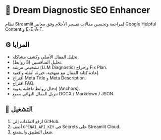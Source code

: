 # 🌙 Dream Diagnostic SEO Enhancer

نظام Streamlit لمراجعة وتحسين مقالات تفسير الأحلام وفق معايير Google Helpful Content و E-E-A-T.

## ⚙️ المزايا
- تحليل المقال الأصلي وكشف مشاكله.
- تحليل المنافسين (3 روابط).
- تشخيص مرشد (LLM Diagnostic) وإخراج Fix Plan.
- إعادة كتابة المقال مع منهجية، خبرة، أمثلة واقعية.
- اقتراح Meta Title و Meta Description.
- اقتراح FAQ.
- إدخال روابط داخلية يدوية (Anchors).
- تنزيل المقال النهائي بصيغ DOCX / Markdown / JSON.

## 🚀 التشغيل
1. ارفع الملفات إلى GitHub.
2. أضف `OPENAI_API_KEY` في Secrets على Streamlit Cloud.
3. شغل التطبيق واستمتع.
